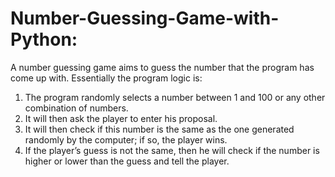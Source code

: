 # Number-Guessing-Game-with-Python:

A number guessing game aims to guess the number that the program has come up with. Essentially the program logic is:

1. The program randomly selects a number between 1 and 100 or any other combination of numbers.
2. It will then ask the player to enter his proposal.
3. It will then check if this number is the same as the one generated randomly by the computer; if so, the player wins.
4. If the player’s guess is not the same, then he will check if the number is higher or lower than the guess and tell the player.

